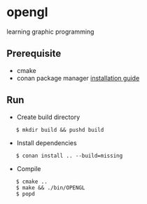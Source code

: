 # opengl
learning graphic programming

## Prerequisite
* cmake
* conan package manager [installation guide](https://docs.conan.io/en/latest/installation.html)


## Run
* Create build directory
```
   $ mkdir build && pushd build
```
* Install dependencies
```
   $ conan install .. --build=missing

```
* Compile
```
   $ cmake ..
   $ make && ./bin/OPENGL
   $ popd
```